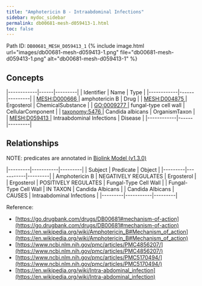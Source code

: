 ```yaml
---
title: "Amphotericin B - Intraabdominal Infections"
sidebar: mydoc_sidebar
permalink: db00681-mesh-d059413-1.html
toc: false 
---
```



Path ID: `DB00681_MESH_D059413_1`
{% include image.html url="images/db00681-mesh-d059413-1.png" file="db00681-mesh-d059413-1.png" alt="db00681-mesh-d059413-1" %}

## Concepts

|------------|------|---------|
| Identifier | Name | Type    |
|------------|------|---------|
| <a href="https://identifiers.org/MESH:D000666">MESH:D000666 </a> | amphotericin B | Drug |
| <a href="https://identifiers.org/MESH:D004875">MESH:D004875 </a> | Ergosterol | ChemicalSubstance |
| <a href="https://identifiers.org/GO:0009277">GO:0009277 </a> | fungal-type cell wall | CellularComponent |
| <a href="https://identifiers.org/taxonomy:5476">taxonomy:5476 </a> | Candida albicans | OrganismTaxon |
| <a href="https://identifiers.org/MESH:D059413">MESH:D059413 </a> | Intraabdominal Infections | Disease |
|------------|------|---------|

## Relationships


NOTE: predicates are annotated in <a href="https://github.com/biolink/biolink-model/releases/tag/v1.3.0">Biolink Model (v1.3.0)</a>

|---------|-----------|---------|
| Subject | Predicate | Object  |
|---------|-----------|---------|
| Amphotericin B | NEGATIVELY REGULATES | Ergosterol |
| Ergosterol | POSITIVELY REGULATES | Fungal-Type Cell Wall |
| Fungal-Type Cell Wall | IN TAXON | Candida Albicans |
| Candida Albicans | CAUSES | Intraabdominal Infections |
|---------|-----------|---------|

Reference: 
  - [https://go.drugbank.com/drugs/DB00681#mechanism-of-action](https://go.drugbank.com/drugs/DB00681#mechanism-of-action)
  - [https://en.wikipedia.org/wiki/Amphotericin_B#Mechanism_of_action](https://en.wikipedia.org/wiki/Amphotericin_B#Mechanism_of_action)
  - [https://www.ncbi.nlm.nih.gov/pmc/articles/PMC4856207/](https://www.ncbi.nlm.nih.gov/pmc/articles/PMC4856207/)
  - [https://www.ncbi.nlm.nih.gov/pmc/articles/PMC5170494/](https://www.ncbi.nlm.nih.gov/pmc/articles/PMC5170494/)
  - [https://en.wikipedia.org/wiki/Intra-abdominal_infection](https://en.wikipedia.org/wiki/Intra-abdominal_infection)
